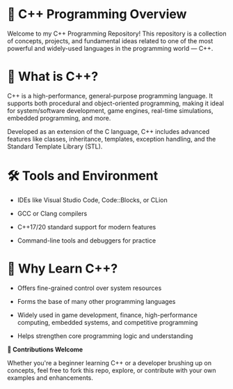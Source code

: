# 🚀 C++ Programming Overview

Welcome to my C++ Programming Repository! This repository is a collection of concepts, projects, and fundamental ideas related to one of the most powerful and widely-used languages in the programming world — C++.

# 🔷 What is C++?
C++ is a high-performance, general-purpose programming language. It supports both procedural and object-oriented programming, making it ideal for system/software development, game engines, real-time simulations, embedded programming, and more.

Developed as an extension of the C language, C++ includes advanced features like classes, inheritance, templates, exception handling, and the Standard Template Library (STL).

# 🛠 Tools and Environment
- IDEs like Visual Studio Code, Code::Blocks, or CLion

- GCC or Clang compilers

- C++17/20 standard support for modern features

- Command-line tools and debuggers for practice

# 🎯 Why Learn C++?
- Offers fine-grained control over system resources

- Forms the base of many other programming languages

- Widely used in game development, finance, high-performance computing, embedded systems, and competitive programming

- Helps strengthen core programming logic and understanding

**🤝 Contributions Welcome**

Whether you're a beginner learning C++ or a developer brushing up on concepts, feel free to fork this repo, explore, or contribute with your own examples and enhancements.

